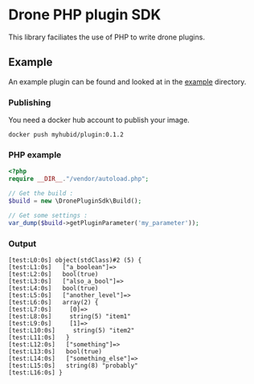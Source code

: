 # Drone PHP plugin SDK

This library faciliates the use of PHP to write drone plugins.

## Example

An example plugin can be found and looked at in the [example](example) directory.

### Publishing

You need a docker hub account to publish your image.

`docker push myhubid/plugin:0.1.2`


### PHP example

```php
<?php
require __DIR__."/vendor/autoload.php";

// Get the build :
$build = new \DronePluginSdk\Build();

// Get some settings :
var_dump($build->getPluginParameter('my_parameter'));

```

### Output

```
[test:L0:0s] object(stdClass)#2 (5) {
[test:L1:0s]   ["a_boolean"]=>
[test:L2:0s]   bool(true)
[test:L3:0s]   ["also_a_bool"]=>
[test:L4:0s]   bool(true)
[test:L5:0s]   ["another_level"]=>
[test:L6:0s]   array(2) {
[test:L7:0s]     [0]=>
[test:L8:0s]     string(5) "item1"
[test:L9:0s]     [1]=>
[test:L10:0s]     string(5) "item2"
[test:L11:0s]   }
[test:L12:0s]   ["something"]=>
[test:L13:0s]   bool(true)
[test:L14:0s]   ["something_else"]=>
[test:L15:0s]   string(8) "probably"
[test:L16:0s] }
```

